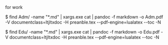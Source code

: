 for work

$ find Adm/ -name "*.md" | xargs.exe cat | pandoc -f markdown -o Adm.pdf -V documentclass=ltjltxdoc -H preanble.tex --pdf-engine=lualatex --toc -N

$ find Edu/ -name "*.md" | xargs.exe cat | pandoc -f markdown -o Edu.pdf -V documentclass=ltjltxdoc -H preanble.tex --pdf-engine=lualatex --toc -N


